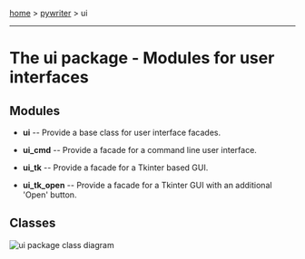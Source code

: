 [home](../../index) > [pywriter](pywriter) > ui

---

# The ui package - Modules for user interfaces
 
## Modules
 
- **ui** -- Provide a base class for user interface facades.

- **ui_cmd** -- Provide a facade for a command line user interface.

- **ui_tk** -- Provide a facade for a Tkinter based GUI.

- **ui_tk_open** -- Provide a facade for a Tkinter GUI with an additional 'Open' button.

## Classes

![ui package class diagram](img/ui_package_class_diagram.png)

